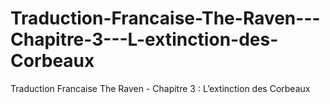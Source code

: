 Traduction-Francaise-The-Raven---Chapitre-3---L-extinction-des-Corbeaux
=======================================================================

Traduction Francaise The Raven - Chapitre 3 : L’extinction des Corbeaux
